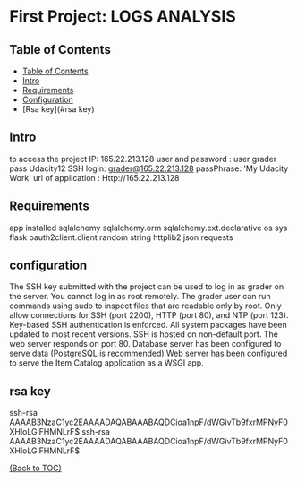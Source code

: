 # First Project: LOGS ANALYSIS

## Table of Contents

- [Table of Contents](#table-of-contents)
- [Intro](#intro)
- [Requirements](#requirements)
- [Configuration](#configuration)
- [Rsa key](#rsa key)

## Intro

to access the project
IP: 165.22.213.128
user and password : user grader pass Udacity12
SSH login: grader@165.22.213.128 passPhrase: 'My Udacity Work'
url of application :
Http://165.22.213.128

## Requirements	
 app installed
 sqlalchemy
 sqlalchemy.orm
sqlalchemy.ext.declarative
os
sys
flask
oauth2client.client
random
string
httplib2
json
requests
## configuration
The SSH key submitted with the project can be used to log in as grader on the server.
You cannot log in as root remotely.
The grader user can run commands using sudo to inspect files that are readable only by root.
Only allow connections for SSH (port 2200), HTTP (port 80), and NTP (port 123).
Key-based SSH authentication is enforced.
All system packages have been updated to most recent versions.
SSH is hosted on non-default port.
The web server responds on port 80.
Database server has been configured to serve data (PostgreSQL is recommended)
Web server has been configured to serve the Item Catalog application as a WSGI app.
## rsa key
ssh-rsa AAAAB3NzaC1yc2EAAAADAQABAAABAQDCioa1npF/dWGivTb9fxrMPNyF0XHloLGlFHMNLrF$
ssh-rsa AAAAB3NzaC1yc2EAAAADAQABAAABAQDCioa1npF/dWGivTb9fxrMPNyF0XHloLGlFHMNLrF$
 
[(Back to TOC)](#table-of-contents)
